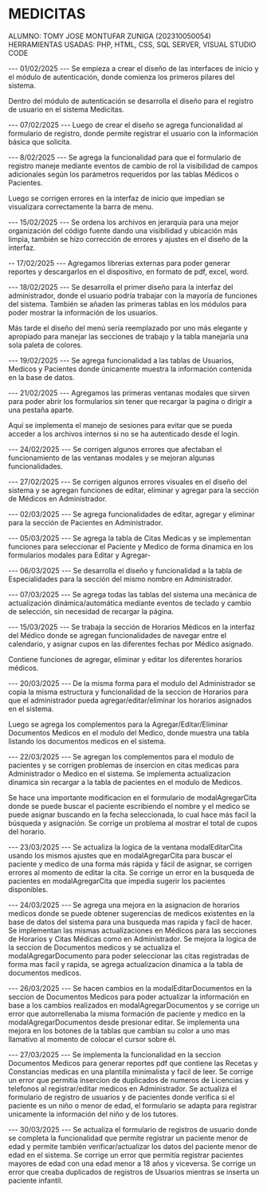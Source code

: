 # MEDICITAS
ALUMNO: TOMY JOSE MONTUFAR ZUNIGA (202310050054)
HERRAMIENTAS USADAS: PHP, HTML, CSS, SQL SERVER, VISUAL STUDIO CODE

--- 01/02/2025 ---
Se empieza a crear el diseño de las interfaces de inicio y el módulo de autenticación, donde comienza los primeros pilares del sistema.

Dentro del módulo de autenticación se desarrolla el diseño para el registro de usuario en el sistema Medicitas.

--- 07/02/2025 ---
Luego de crear el diseño se agrega funcionalidad al formulario de registro, donde permite registrar el usuario con la información básica que solicita.

--- 8/02/2025 ---
Se agrega la funcionalidad para que el formulario de registro maneje mediante eventos de cambio de rol la visibilidad de campos adicionales según los parámetros requeridos por las tablas Médicos o Pacientes.

Luego se corrigen errores en la interfaz de inicio que impedian se visualizara correctamente la barra de menu.

--- 15/02/2025 ---
Se ordena los archivos en jerarquía para una mejor organización del código fuente dando una visibilidad y ubicación más limpia, también se hizo corrección de errores y ajustes en el diseño de la interfaz.

-- 17/02/2025 ---
Agregamos librerias externas para poder generar reportes y descargarlos en el dispositivo, en formato de pdf, excel, word.

--- 18/02/2025 ---
Se desarrolla el primer diseño para la interfaz del administrador, donde el usuario podría trabajar con la mayoría de funciones del sistema. También se añaden las primeras tablas en los módulos para poder mostrar la información de los usuarios.

Más tarde el diseño del menú sería reemplazado por uno más elegante y apropiado para manejar las secciones de trabajo y la tabla manejaría una sola paleta de colores.

--- 19/02/2025 ---
Se agrega funcionalidad a las tablas de Usuarios, Medicos y Pacientes donde únicamente muestra la información contenida en la base de datos.

--- 21/02/2025 ---
Agregamos las primeras ventanas modales que sirven para poder abrir los formularios sin tener que recargar la pagina o dirigir a una pestaña aparte. 

Aquí se implementa el manejo de sesiones para evitar que se pueda acceder a los archivos internos si no se ha autenticado desde el login.

--- 24/02/2025 ---
Se corrigen algunos errores que afectaban el funcionamiento de las ventanas modales y se mejoran algunas funcionalidades.

--- 27/02/2025 ---
Se corrigen algunos errores visuales en el diseño del sistema y se agregan funciones de editar, eliminar y agregar para la sección de Médicos en Administrador.

--- 02/03/2025 ---
Se agrega funcionalidades de editar, agregar y eliminar para la sección de Pacientes en Administrador.

--- 05/03/2025 ---
Se agrega la tabla de Citas Medicas y se implementan funciones para seleccionar el Paciente y Medico de forma dinamica en los formularios modales para Editar y Agregar-

--- 06/03/2025 ---
Se desarrolla el diseño y funcionalidad a la tabla de Especialidades para la sección del mismo nombre en Administrador.

--- 07/03/2025 ---
Se agrega todas las tablas del sistema una mecánica de actualización dinámica/automática mediante eventos de teclado y cambio de selección, sin necesidad de recargar la página.

--- 15/03/2025 ---
Se trabaja la sección de Horarios Médicos en la interfaz del Médico donde se agregan funcionalidades de navegar entre el calendario, y asignar cupos en las diferentes fechas por Médico asignado.

Contiene funciones de agregar, eliminar y editar los diferentes horarios médicos.

--- 20/03/2025 ---
De la misma forma para el modulo del Administrador se copia la misma estructura y funcionalidad de la seccion de Horarios para que el administrador pueda agregar/editar/eliminar los horarios asignados en el sistema.

Luego se agrega los complementos para la Agregar/Editar/Eliminar Documentos Medicos en el modulo del Medico, donde muestra una tabla listando los documentos medicos en el sistema.

--- 22/03/2025 ---
Se agregan los complementos para el modulo de pacientes y se corrigen problemas de insercion en citas medicas para Administrador o Medico en el sistema.
Se implementa actualizacion dinamica sin recargar a la tabla de pacientes en el modulo de Medicos.

Se hace una importante modificacion en el formulario de modalAgregarCita donde se puede buscar el paciente escribiendo el nombre y el medico se puede asignar buscando en la fecha seleccionada, lo cual hace más facil la búsqueda y asignación. Se corrige un problema al mostrar el total de cupos del horario.

--- 23/03/2025 ---
Se actualiza la logica de la ventana modalEditarCita usando los mismos ajustes que en modalAgregarCita para buscar el paciente y medico de una forma más rápida y fácil de asignar, se corrigen errores al momento de editar la cita.
Se corrige un error en la busqueda de pacientes en modalAgregarCita que impedia sugerir los pacientes disponibles.

--- 24/03/2025 ---
Se agrega una mejora en la asignacion de horarios medicos donde se puede obtener sugerencias de medicos existentes en la base de datos del sistema para una busqueda mas rapida y facil de hacer.
Se implementan las mismas actualizaciones en Médicos para las secciones de Horarios y Citas Médicas como en Administrador.
Se mejora la logica de la seccion de Documentos medicos y se actualiza el modalAgregarDocumento para poder seleccionar las citas registradas de forma mas facil y rapida, se agrega actualizacion dinamica a la tabla de documentos medicos.

--- 26/03/2025 ---
Se hacen cambios en la modalEditarDocumentos en la seccion de Documentos Medicos para poder actualizar la información en base a los cambios realizados en modalAgregarDocumentos y se corrige un error que autorrellenaba la misma formación de paciente y medico en la modalAgregarDocumentos desde presionar editar.
Se implementa una mejora en los botones de la tablas que cambian su color a uno mas llamativo al momento de colocar el cursor sobre él.

--- 27/03/2025 ---
Se implementa la funcionalidad en la seccion Documentos Medicos para generar reportes pdf que contiene las Recetas y Constancias medicas en una plantilla minimalista y facil de leer.
Se corrige un error que permitia insercion de duplicados de numeros de Licencias y telefonos al registrar/editar medicos en Administrador.
Se actualiza el formulario de registro de usuarios y de pacientes donde verifica si el paciente es un niño o menor de edad, el formulario se adapta para registrar unicamente la información del niño y de los tutores.

--- 30/03/2025 ---
Se actualiza el formulario de registros de usuario donde se completa la funcionalidad que permite registrar un paciente menor de edad y permite también verificar/actualizar los datos del paciente menor de edad en el sistema. Se corrige un error que permitía registrar pacientes mayores de edad con una edad menor a 18 años y viceversa.
Se corrige un error que creaba duplicados de registros de Usuarios mientras se inserta un paciente infantil.